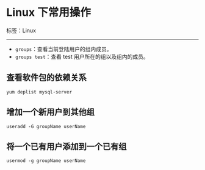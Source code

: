 # Linux 下常用操作

标签：Linux

---

- `groups`：查看当前登陆用户的组内成员。
- `groups test`：查看 test 用户所在的组以及组内的成员。

## 查看软件包的依赖关系

`yum deplist mysql-server`

## 增加一个新用户到其他组

`useradd -G groupName userName`

## 将一个已有用户添加到一个已有组

`usermod -g groupName userName`